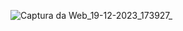 ![Captura da Web_19-12-2023_173927_](https://github.com/ghimelcandido/codigododesafio02/assets/105327320/8d430216-b483-467c-a63a-2f98f91a2cbf)
